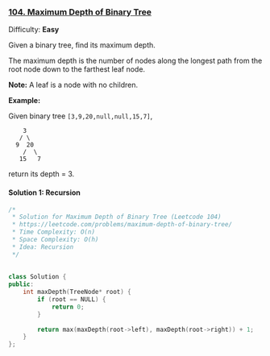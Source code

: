   
### [104\. Maximum Depth of Binary Tree](https://leetcode.com/problems/maximum-depth-of-binary-tree/ )
  
  
Difficulty: **Easy**
  
  
Given a binary tree, find its maximum depth.
  
The maximum depth is the number of nodes along the longest path from the root node down to the farthest leaf node.
  
**Note:** A leaf is a node with no children.
  
**Example:**
  
Given binary tree `[3,9,20,null,null,15,7]`,
  
```
    3
   / \
  9  20
    /  \
   15   7
```
  
return its depth = 3.
  
  
  
#### Solution 1: Recursion
  
  
```cpp
/*
 * Solution for Maximum Depth of Binary Tree (Leetcode 104)
 * https://leetcode.com/problems/maximum-depth-of-binary-tree/
 * Time Complexity: O(n)
 * Space Complexity: O(h)
 * Idea: Recursion
 */
  
  
class Solution {
public:
    int maxDepth(TreeNode* root) {
        if (root == NULL) {
            return 0;
        }
  
        return max(maxDepth(root->left), maxDepth(root->right)) + 1;
    }
};
```  
  